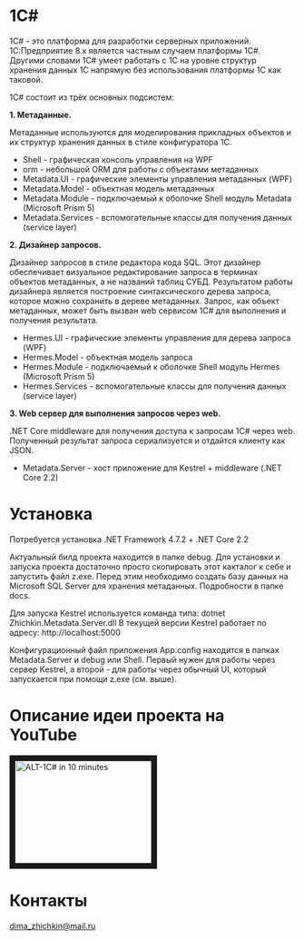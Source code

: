 # 1C#
1C# - это платформа для разработки серверных приложений. 1С:Предприятие 8.х является частным случаем платформы 1C#. Другими словами 1C# умеет работать с 1С на уровне структур хранения данных 1С напрямую без использования платформы 1С как таковой.

1C# состоит из трёх основных подсистем:

**1. Метаданные.**

Метаданные используются для моделирования прикладных объектов и их структур хранения данных в стиле конфигуратора 1С.

* Shell - графическая консоль управления на WPF
* orm - небольшой ORM для работы с объектами метаданных
* Metadata.UI - графические элементы управления метаданных (WPF)
* Metadata.Model - объектная модель метаданных
* Metadata.Module - подключаемый к оболочке Shell модуль Metadata (Microsoft Prism 5)
* Metadata.Services - вспомогательные классы для получения данных (service layer)

**2. Дизайнер запросов.**

Дизайнер запросов в стиле редактора кода SQL. Этот дизайнер обеспечивает визуальное редактирование запроса в терминах объектов метаданных, а не названий таблиц СУБД. Результатом работы дизайнера является построение синтаксического дерева запроса, которое можно сохранить в дереве метаданных. Запрос, как объект метаданных, может быть вызван web сервисом 1C# для выполнения и получения результата.

* Hermes.UI - графические элементы управления для дерева запроса (WPF)
* Hermes.Model - объектная модель запроса
* Hermes.Module - подключаемый к оболочке Shell модуль Hermes (Microsoft Prism 5)
* Hermes.Services - вспомогательные классы для получения данных (service layer)

**3. Web сервер для выполнения запросов через web.**

.NET Core middleware для получения доступа к запросам 1C# через web.
Полученный результат запроса сериализуется и отдайтся клиенту как JSON.

* Metadata.Server - хост приложение для Kestrel + middleware (.NET Core 2.2)

# Установка

Потребуется установка .NET Framework 4.7.2 + .NET Core 2.2

Актуальный билд проекта находится в папке debug. Для установки и запуска проекта достаточно просто скопировать этот какталог к себе и запустить файл z.exe.
Перед этим необходимо создать базу данных на Microsoft SQL Server для хранения метаданных. Подробности в папке docs.

Для запуска Kestrel используется команда типа: dotnet Zhichkin.Metadata.Server.dll
В текущей версии Kestrel работает по адресу: http://localhost:5000

Конфигурационный файл приложения App.config находится в папках Metadata.Server и debug или Shell.
Первый нужен для работы через сервер Kestrel, а второй - для работы через обычный UI, который запускается при помощи z.exe (см. выше).

# Описание идеи проекта на YouTube

<a href="https://youtu.be/mxLNecqwZ4E" target="_blank"><img src="https://img.youtube.com/vi/mxLNecqwZ4E/0.jpg" 
alt="ALT-1C# in 10 minutes" width="240" height="180" border="10" /></a>

# Контакты

dima_zhichkin@mail.ru
